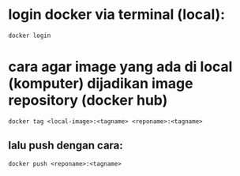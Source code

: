 # login docker via terminal (local):
`docker login`

# cara agar image yang ada di local (komputer) dijadikan image repository (docker hub)
`docker tag <local-image>:<tagname> <reponame>:<tagname>`

## lalu push dengan cara:
`docker push <reponame>:<tagname>`